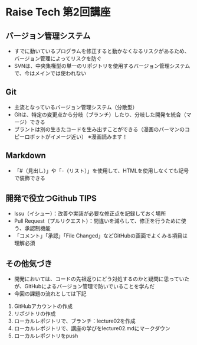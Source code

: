 # Raise Tech 第2回講座

## バージョン管理システム
- すでに動いているプログラムを修正すると動かなくなるリスクがあるため、バージョン管理によってリスクを防ぐ
- SVNは、中央集権型の単一のリポジトリを使用するバージョン管理システムで、今はメインでは使われない

## Git
- 主流となっているバージョン管理システム（分散型）
- Gitは、特定の変更点から分岐（ブランチ）したり、分岐した開発を統合（マージ）できる
- ブラントは別の生きたコードを生み出すことができる（漫画のパーマンのコピーロボットがイメージ近い）
※漫画読みます！

## Markdown
- 「#（見出し）」や「-（リスト）」を使用して、HTMLを使用しなくても記号で装飾できる

## 開発で役立つGithub TIPS
- Issu（イシュー）：改善や実装が必要な修正点を記録しておく場所
- Pull Request（プルリクエスト）：間違いを減らして、修正を行うために使う、承認制機能
- 「コメント」「承認」「File Changed」などGitHubの画面でよくみる項目は理解必須


## その他気づき
- 開発においては、コードの先祖返りにどう対処するのかと疑問に思っていたが、GitHubによるバージョン管理で防いでいることを学んだ
- 今回の課題の流れとしては下記
1. GitHubアカウントの作成
2. リポジトリの作成
3. ローカルレポジトリで、ブランチ：lecture02を作成
4. ローカルレポジトリで、講座の学びをlecture02.mdにマークダウン
5. ローカルレポジトリをpush